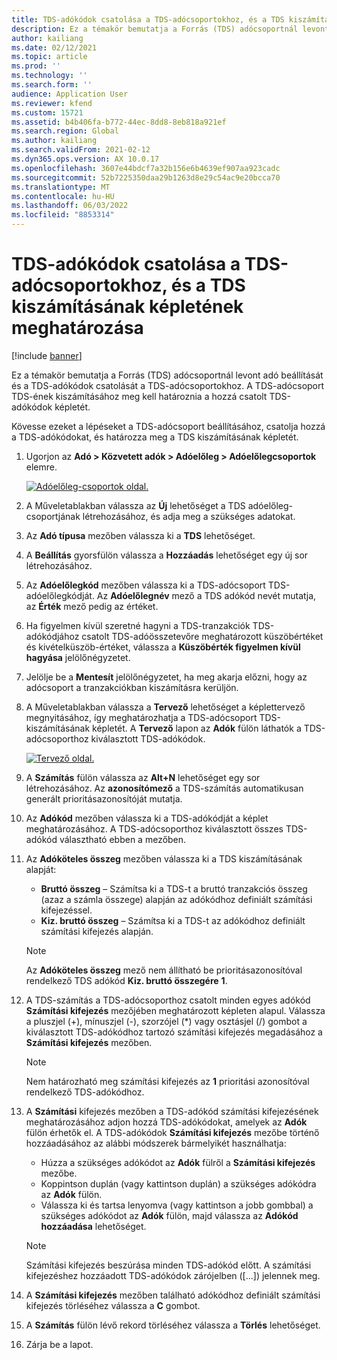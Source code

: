 ```yaml
---
title: TDS-adókódok csatolása a TDS-adócsoportokhoz, és a TDS kiszámításának képletének meghatározása
description: Ez a témakör bemutatja a Forrás (TDS) adócsoportnál levont adó beállítását és a TDS-adókódok csatolását a TDS-adócsoportokhoz. A TDS-adócsoport TDS-ének kiszámításához meg kell határoznia a hozzá csatolt TDS-adókódok képletét.
author: kailiang
ms.date: 02/12/2021
ms.topic: article
ms.prod: ''
ms.technology: ''
ms.search.form: ''
audience: Application User
ms.reviewer: kfend
ms.custom: 15721
ms.assetid: b4b406fa-b772-44ec-8dd8-8eb818a921ef
ms.search.region: Global
ms.author: kailiang
ms.search.validFrom: 2021-02-12
ms.dyn365.ops.version: AX 10.0.17
ms.openlocfilehash: 3607e44bdcf7a32b156e6b4639ef907aa923cadc
ms.sourcegitcommit: 52b7225350daa29b1263d8e29c54ac9e20bcca70
ms.translationtype: MT
ms.contentlocale: hu-HU
ms.lasthandoff: 06/03/2022
ms.locfileid: "8853314"
---
```

# <a name="attach-tds-tax-codes-to-tds-tax-groups-and-define-the-formula-for-calculating-tds"></a>TDS-adókódok csatolása a TDS-adócsoportokhoz, és a TDS kiszámításának képletének meghatározása

[!include [banner](../includes/banner.md)]

Ez a témakör bemutatja a Forrás (TDS) adócsoportnál levont adó beállítását és a TDS-adókódok csatolását a TDS-adócsoportokhoz. A TDS-adócsoport TDS-ének kiszámításához meg kell határoznia a hozzá csatolt TDS-adókódok képletét.

Kövesse ezeket a lépéseket a TDS-adócsoport beállításához, csatolja hozzá a TDS-adókódokat, és határozza meg a TDS kiszámításának képletét.

1. Ugorjon az **Adó \> Közvetett adók \> Adóelőleg \> Adóelőlegcsoportok** elemre.

    [![Adóelőleg-csoportok oldal.](./media/apac-ind-TDS-29.png)](./media/apac-ind-TDS-29.png)

2. A Műveletablakban válassza az **Új** lehetőséget a TDS adóelőleg-csoportjának létrehozásához, és adja meg a szükséges adatokat.
3. Az **Adó típusa** mezőben válassza ki a **TDS** lehetőséget.
4. A **Beállítás** gyorsfülön válassza a **Hozzáadás** lehetőséget egy új sor létrehozásához.
5. Az **Adóelőlegkód** mezőben válassza ki a TDS-adócsoport TDS-adóelőlegkódját. Az **Adóelőlegnév** mező a TDS adókód nevét mutatja, az **Érték** mező pedig az értéket.
6. Ha figyelmen kívül szeretné hagyni a TDS-tranzakciók TDS-adókódjához csatolt TDS-adóösszetevőre meghatározott küszöbértéket és kivételküszöb-értéket, válassza a **Küszöbérték figyelmen kívül hagyása** jelölőnégyzetet.
7. Jelölje be a **Mentesít** jelölőnégyzetet, ha meg akarja előzni, hogy az adócsoport a tranzakciókban kiszámításra kerüljön.
8. A Műveletablakban válassza a **Tervező** lehetőséget a képlettervező megnyitásához, így meghatározhatja a TDS-adócsoport TDS-kiszámításának képletét. A **Tervező** lapon az **Adók** fülön láthatók a TDS-adócsoporthoz kiválasztott TDS-adókódok.

    [![Tervező oldal.](./media/apac-ind-TDS-30.png)](./media/apac-ind-TDS-30.png)

9. A **Számítás** fülön válassza az **Alt+N** lehetőséget egy sor létrehozásához. Az **azonosítómező** a TDS-számítás automatikusan generált prioritásazonosítóját mutatja.
10. Az **Adókód** mezőben válassza ki a TDS-adókódját a képlet meghatározásához. A TDS-adócsoporthoz kiválasztott összes TDS-adókód választható ebben a mezőben.
11. Az **Adóköteles összeg** mezőben válassza ki a TDS kiszámításának alapját:

    - **Bruttó összeg** – Számítsa ki a TDS-t a bruttó tranzakciós összeg (azaz a számla összege) alapján az adókódhoz definiált számítási kifejezéssel.
    - **Kiz. bruttó összeg** – Számítsa ki a TDS-t az adókódhoz definiált számítási kifejezés alapján.

    > [!NOTE]
    > Az **Adóköteles összeg** mező nem állítható be prioritásazonosítóval rendelkező TDS adókód **Kiz. bruttó összegére** **1**.

12. A TDS-számítás a TDS-adócsoporthoz csatolt minden egyes adókód **Számítási kifejezés** mezőjében meghatározott képleten alapul. Válassza a pluszjel (+), mínuszjel (-), szorzójel (\*) vagy osztásjel (/) gombot a kiválasztott TDS-adókódhoz tartozó számítási kifejezés megadásához a **Számítási kifejezés** mezőben.

    > [!NOTE]
    > Nem határozható meg számítási kifejezés az **1** prioritási azonosítóval rendelkező TDS-adókódhoz.

13. A **Számítási** kifejezés mezőben a TDS-adókód számítási kifejezésének meghatározásához adjon hozzá TDS-adókódokat, amelyek az **Adók** fülön érhetők el. A TDS-adókódok **Számítási kifejezés** mezőbe történő hozzáadásához az alábbi módszerek bármelyikét használhatja:

    - Húzza a szükséges adókódot az **Adók** fülről a **Számítási kifejezés** mezőbe.
    - Koppintson duplán (vagy kattintson duplán) a szükséges adókódra az **Adók** fülön.
    - Válassza ki és tartsa lenyomva (vagy kattintson a jobb gombbal) a szükséges adókódot az **Adók** fülön, majd válassza az **Adókód hozzáadása** lehetőséget.

    > [!NOTE]
    > Számítási kifejezés beszúrása minden TDS-adókód előtt. A számítási kifejezéshez hozzáadott TDS-adókódok zárójelben (\[...\]) jelennek meg.

14. A **Számítási kifejezés** mezőben található adókódhoz definiált számítási kifejezés törléséhez válassza a **C** gombot.
15. A **Számítás** fülön lévő rekord törléséhez válassza a **Törlés** lehetőséget.
16. Zárja be a lapot.
